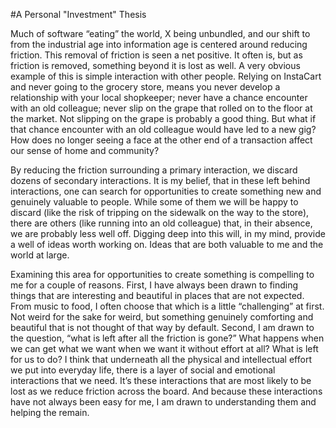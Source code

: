 #A Personal "Investment" Thesis

Much of software “eating” the world, X being unbundled, and our shift to from the industrial age into information age is centered around reducing friction. This removal of friction is seen a net positive. It often is, but as friction is removed, something beyond it is lost as well. A very obvious example of this is simple interaction with other people. Relying on InstaCart and never going to the grocery store, means you never develop a relationship with your local shopkeeper; never have a chance encounter with an old colleague; never slip on the grape that rolled on to the floor at the market. Not slipping on the grape is probably a good thing. But what if that chance encounter with an old colleague would have led to a new gig? How does no longer seeing a face at the other end of a transaction affect our sense of home and community? 

By reducing the friction surrounding a primary interaction, we discard dozens of secondary interactions. It is my belief, that in these left behind interactions, one can search for opportunities to create something new and genuinely valuable to people. While some of them we will be happy to discard (like the risk of tripping on the sidewalk on the way to the store), there are others (like running into an old colleague) that, in their absence, we are probably less well off. Digging deep into this will, in my mind, provide a well of ideas worth working on. Ideas that are both valuable to me and the world at large.

Examining this area for opportunities to create something is compelling to me for a couple of reasons. First, I have always been drawn to finding things that are interesting and beautiful in places that are not expected. From music to food, I often choose that which is a little “challenging” at first. Not weird for the sake for weird, but something genuinely comforting and beautiful that is not thought of that way by default. Second, I am drawn to the question, “what is left after all the friction is gone?” What happens when we can get what we want when we want it without effort at all? What is left for us to do? I think that underneath all the physical and intellectual effort we put into everyday life, there is a layer of social and emotional interactions that we need. It’s these interactions that are most likely to be lost as we reduce friction across the board. And because these interactions have not always been easy for me, I am drawn to understanding them and helping the remain.
